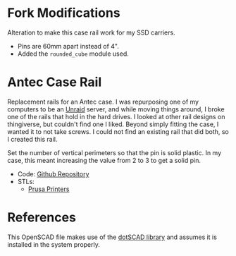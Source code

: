 # Fork Modifications
Alteration to make this case rail work for my SSD carriers.
- Pins are 60mm apart instead of 4". 
- Added the `rounded_cube` module used.

# Antec Case Rail

Replacement rails for an Antec case.
I was repurposing one of my computers to be an [Unraid](https://unraid.net/) server, and while moving things around, I broke one of the rails that hold in the hard drives.
I looked at other rail designs on thingiverse, but couldn't find one I liked.
Beyond simply fitting the case, I wanted it to not take screws.
I could not find an existing rail that did both, so I created this rail.

Set the number of vertical perimeters so that the pin is solid plastic.
In my case, this meant increasing the value from 2 to 3 to get a solid pin.

- Code: [Github Repository](https://github.com/AnthonyZ71/antec_case_rail)
- STLs:
  - [Prusa Printers](https://www.prusaprinters.org/prints/112341-antec-three-hundred-two-302-35-hdd-rail)

# References 

This OpenSCAD file makes use of the [dotSCAD library](https://github.com/JustinSDK/dotSCAD) and assumes it is installed in the system properly.

